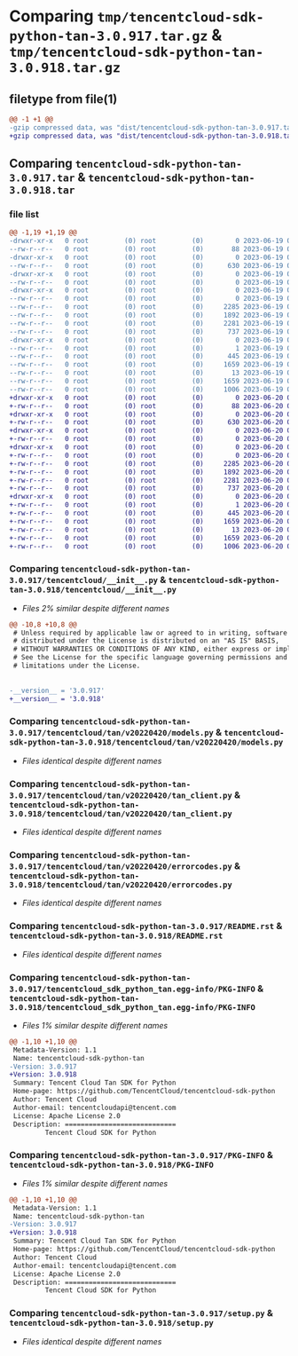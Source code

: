 # Comparing `tmp/tencentcloud-sdk-python-tan-3.0.917.tar.gz` & `tmp/tencentcloud-sdk-python-tan-3.0.918.tar.gz`

## filetype from file(1)

```diff
@@ -1 +1 @@
-gzip compressed data, was "dist/tencentcloud-sdk-python-tan-3.0.917.tar", last modified: Mon Jun 19 00:32:58 2023, max compression
+gzip compressed data, was "dist/tencentcloud-sdk-python-tan-3.0.918.tar", last modified: Tue Jun 20 02:48:10 2023, max compression
```

## Comparing `tencentcloud-sdk-python-tan-3.0.917.tar` & `tencentcloud-sdk-python-tan-3.0.918.tar`

### file list

```diff
@@ -1,19 +1,19 @@
-drwxr-xr-x   0 root         (0) root         (0)        0 2023-06-19 00:32:58.000000 tencentcloud-sdk-python-tan-3.0.917/
--rw-r--r--   0 root         (0) root         (0)       88 2023-06-19 00:32:58.000000 tencentcloud-sdk-python-tan-3.0.917/setup.cfg
-drwxr-xr-x   0 root         (0) root         (0)        0 2023-06-19 00:32:58.000000 tencentcloud-sdk-python-tan-3.0.917/tencentcloud/
--rw-r--r--   0 root         (0) root         (0)      630 2023-06-19 00:32:58.000000 tencentcloud-sdk-python-tan-3.0.917/tencentcloud/__init__.py
-drwxr-xr-x   0 root         (0) root         (0)        0 2023-06-19 00:32:58.000000 tencentcloud-sdk-python-tan-3.0.917/tencentcloud/tan/
--rw-r--r--   0 root         (0) root         (0)        0 2023-06-19 00:32:58.000000 tencentcloud-sdk-python-tan-3.0.917/tencentcloud/tan/__init__.py
-drwxr-xr-x   0 root         (0) root         (0)        0 2023-06-19 00:32:58.000000 tencentcloud-sdk-python-tan-3.0.917/tencentcloud/tan/v20220420/
--rw-r--r--   0 root         (0) root         (0)        0 2023-06-19 00:32:58.000000 tencentcloud-sdk-python-tan-3.0.917/tencentcloud/tan/v20220420/__init__.py
--rw-r--r--   0 root         (0) root         (0)     2285 2023-06-19 00:32:58.000000 tencentcloud-sdk-python-tan-3.0.917/tencentcloud/tan/v20220420/models.py
--rw-r--r--   0 root         (0) root         (0)     1892 2023-06-19 00:32:58.000000 tencentcloud-sdk-python-tan-3.0.917/tencentcloud/tan/v20220420/tan_client.py
--rw-r--r--   0 root         (0) root         (0)     2281 2023-06-19 00:32:58.000000 tencentcloud-sdk-python-tan-3.0.917/tencentcloud/tan/v20220420/errorcodes.py
--rw-r--r--   0 root         (0) root         (0)      737 2023-06-19 00:32:58.000000 tencentcloud-sdk-python-tan-3.0.917/README.rst
-drwxr-xr-x   0 root         (0) root         (0)        0 2023-06-19 00:32:58.000000 tencentcloud-sdk-python-tan-3.0.917/tencentcloud_sdk_python_tan.egg-info/
--rw-r--r--   0 root         (0) root         (0)        1 2023-06-19 00:32:58.000000 tencentcloud-sdk-python-tan-3.0.917/tencentcloud_sdk_python_tan.egg-info/dependency_links.txt
--rw-r--r--   0 root         (0) root         (0)      445 2023-06-19 00:32:58.000000 tencentcloud-sdk-python-tan-3.0.917/tencentcloud_sdk_python_tan.egg-info/SOURCES.txt
--rw-r--r--   0 root         (0) root         (0)     1659 2023-06-19 00:32:58.000000 tencentcloud-sdk-python-tan-3.0.917/tencentcloud_sdk_python_tan.egg-info/PKG-INFO
--rw-r--r--   0 root         (0) root         (0)       13 2023-06-19 00:32:58.000000 tencentcloud-sdk-python-tan-3.0.917/tencentcloud_sdk_python_tan.egg-info/top_level.txt
--rw-r--r--   0 root         (0) root         (0)     1659 2023-06-19 00:32:58.000000 tencentcloud-sdk-python-tan-3.0.917/PKG-INFO
--rw-r--r--   0 root         (0) root         (0)     1006 2023-06-19 00:32:58.000000 tencentcloud-sdk-python-tan-3.0.917/setup.py
+drwxr-xr-x   0 root         (0) root         (0)        0 2023-06-20 02:48:10.000000 tencentcloud-sdk-python-tan-3.0.918/
+-rw-r--r--   0 root         (0) root         (0)       88 2023-06-20 02:48:10.000000 tencentcloud-sdk-python-tan-3.0.918/setup.cfg
+drwxr-xr-x   0 root         (0) root         (0)        0 2023-06-20 02:48:10.000000 tencentcloud-sdk-python-tan-3.0.918/tencentcloud/
+-rw-r--r--   0 root         (0) root         (0)      630 2023-06-20 02:48:10.000000 tencentcloud-sdk-python-tan-3.0.918/tencentcloud/__init__.py
+drwxr-xr-x   0 root         (0) root         (0)        0 2023-06-20 02:48:10.000000 tencentcloud-sdk-python-tan-3.0.918/tencentcloud/tan/
+-rw-r--r--   0 root         (0) root         (0)        0 2023-06-20 02:48:10.000000 tencentcloud-sdk-python-tan-3.0.918/tencentcloud/tan/__init__.py
+drwxr-xr-x   0 root         (0) root         (0)        0 2023-06-20 02:48:10.000000 tencentcloud-sdk-python-tan-3.0.918/tencentcloud/tan/v20220420/
+-rw-r--r--   0 root         (0) root         (0)        0 2023-06-20 02:48:10.000000 tencentcloud-sdk-python-tan-3.0.918/tencentcloud/tan/v20220420/__init__.py
+-rw-r--r--   0 root         (0) root         (0)     2285 2023-06-20 02:48:10.000000 tencentcloud-sdk-python-tan-3.0.918/tencentcloud/tan/v20220420/models.py
+-rw-r--r--   0 root         (0) root         (0)     1892 2023-06-20 02:48:10.000000 tencentcloud-sdk-python-tan-3.0.918/tencentcloud/tan/v20220420/tan_client.py
+-rw-r--r--   0 root         (0) root         (0)     2281 2023-06-20 02:48:10.000000 tencentcloud-sdk-python-tan-3.0.918/tencentcloud/tan/v20220420/errorcodes.py
+-rw-r--r--   0 root         (0) root         (0)      737 2023-06-20 02:48:10.000000 tencentcloud-sdk-python-tan-3.0.918/README.rst
+drwxr-xr-x   0 root         (0) root         (0)        0 2023-06-20 02:48:10.000000 tencentcloud-sdk-python-tan-3.0.918/tencentcloud_sdk_python_tan.egg-info/
+-rw-r--r--   0 root         (0) root         (0)        1 2023-06-20 02:48:10.000000 tencentcloud-sdk-python-tan-3.0.918/tencentcloud_sdk_python_tan.egg-info/dependency_links.txt
+-rw-r--r--   0 root         (0) root         (0)      445 2023-06-20 02:48:10.000000 tencentcloud-sdk-python-tan-3.0.918/tencentcloud_sdk_python_tan.egg-info/SOURCES.txt
+-rw-r--r--   0 root         (0) root         (0)     1659 2023-06-20 02:48:10.000000 tencentcloud-sdk-python-tan-3.0.918/tencentcloud_sdk_python_tan.egg-info/PKG-INFO
+-rw-r--r--   0 root         (0) root         (0)       13 2023-06-20 02:48:10.000000 tencentcloud-sdk-python-tan-3.0.918/tencentcloud_sdk_python_tan.egg-info/top_level.txt
+-rw-r--r--   0 root         (0) root         (0)     1659 2023-06-20 02:48:10.000000 tencentcloud-sdk-python-tan-3.0.918/PKG-INFO
+-rw-r--r--   0 root         (0) root         (0)     1006 2023-06-20 02:48:10.000000 tencentcloud-sdk-python-tan-3.0.918/setup.py
```

### Comparing `tencentcloud-sdk-python-tan-3.0.917/tencentcloud/__init__.py` & `tencentcloud-sdk-python-tan-3.0.918/tencentcloud/__init__.py`

 * *Files 2% similar despite different names*

```diff
@@ -10,8 +10,8 @@
 # Unless required by applicable law or agreed to in writing, software
 # distributed under the License is distributed on an "AS IS" BASIS,
 # WITHOUT WARRANTIES OR CONDITIONS OF ANY KIND, either express or implied.
 # See the License for the specific language governing permissions and
 # limitations under the License.
 
 
-__version__ = '3.0.917'
+__version__ = '3.0.918'
```

### Comparing `tencentcloud-sdk-python-tan-3.0.917/tencentcloud/tan/v20220420/models.py` & `tencentcloud-sdk-python-tan-3.0.918/tencentcloud/tan/v20220420/models.py`

 * *Files identical despite different names*

### Comparing `tencentcloud-sdk-python-tan-3.0.917/tencentcloud/tan/v20220420/tan_client.py` & `tencentcloud-sdk-python-tan-3.0.918/tencentcloud/tan/v20220420/tan_client.py`

 * *Files identical despite different names*

### Comparing `tencentcloud-sdk-python-tan-3.0.917/tencentcloud/tan/v20220420/errorcodes.py` & `tencentcloud-sdk-python-tan-3.0.918/tencentcloud/tan/v20220420/errorcodes.py`

 * *Files identical despite different names*

### Comparing `tencentcloud-sdk-python-tan-3.0.917/README.rst` & `tencentcloud-sdk-python-tan-3.0.918/README.rst`

 * *Files identical despite different names*

### Comparing `tencentcloud-sdk-python-tan-3.0.917/tencentcloud_sdk_python_tan.egg-info/PKG-INFO` & `tencentcloud-sdk-python-tan-3.0.918/tencentcloud_sdk_python_tan.egg-info/PKG-INFO`

 * *Files 1% similar despite different names*

```diff
@@ -1,10 +1,10 @@
 Metadata-Version: 1.1
 Name: tencentcloud-sdk-python-tan
-Version: 3.0.917
+Version: 3.0.918
 Summary: Tencent Cloud Tan SDK for Python
 Home-page: https://github.com/TencentCloud/tencentcloud-sdk-python
 Author: Tencent Cloud
 Author-email: tencentcloudapi@tencent.com
 License: Apache License 2.0
 Description: ============================
         Tencent Cloud SDK for Python
```

### Comparing `tencentcloud-sdk-python-tan-3.0.917/PKG-INFO` & `tencentcloud-sdk-python-tan-3.0.918/PKG-INFO`

 * *Files 1% similar despite different names*

```diff
@@ -1,10 +1,10 @@
 Metadata-Version: 1.1
 Name: tencentcloud-sdk-python-tan
-Version: 3.0.917
+Version: 3.0.918
 Summary: Tencent Cloud Tan SDK for Python
 Home-page: https://github.com/TencentCloud/tencentcloud-sdk-python
 Author: Tencent Cloud
 Author-email: tencentcloudapi@tencent.com
 License: Apache License 2.0
 Description: ============================
         Tencent Cloud SDK for Python
```

### Comparing `tencentcloud-sdk-python-tan-3.0.917/setup.py` & `tencentcloud-sdk-python-tan-3.0.918/setup.py`

 * *Files identical despite different names*

